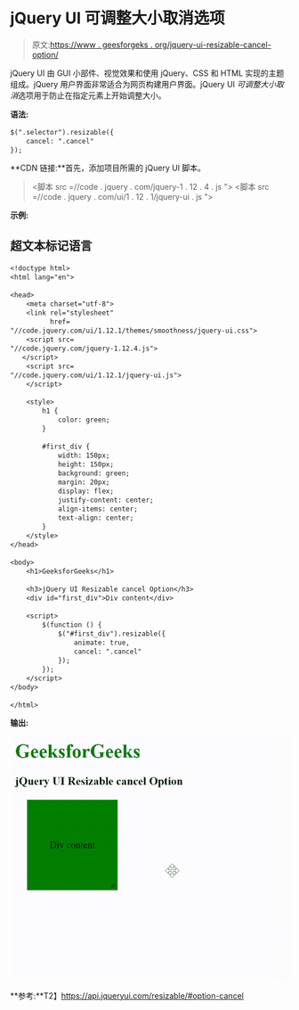 # jQuery UI 可调整大小取消选项

> 原文:[https://www . geesforgeks . org/jquery-ui-resizable-cancel-option/](https://www.geeksforgeeks.org/jquery-ui-resizable-cancel-option/)

jQuery UI 由 GUI 小部件、视觉效果和使用 jQuery、CSS 和 HTML 实现的主题组成。jQuery 用户界面非常适合为网页构建用户界面。jQuery UI *可调整大小取消*选项用于防止在指定元素上开始调整大小。

**语法:**

```
$(".selector").resizable({
    cancel: ".cancel"
});
```

**CDN 链接:**首先，添加项目所需的 jQuery UI 脚本。

> <link rel="”stylesheet”" href="”//code.jquery.com/ui/1.12.1/themes/smoothness/jquery-ui.css”">
> <脚本 src =//code . jquery . com/jquery-1 . 12 . 4 . js "></脚本>
> <脚本 src =//code . jquery . com/ui/1 . 12 . 1/jquery-ui . js "></脚本>

**示例:**

## 超文本标记语言

```
<!doctype html>
<html lang="en">

<head>
    <meta charset="utf-8">
    <link rel="stylesheet" 
          href=
"//code.jquery.com/ui/1.12.1/themes/smoothness/jquery-ui.css">
    <script src=
"//code.jquery.com/jquery-1.12.4.js">
   </script>
    <script src=
"//code.jquery.com/ui/1.12.1/jquery-ui.js">
    </script>

    <style>
        h1 {
            color: green;
        }

        #first_div {
            width: 150px;
            height: 150px;
            background: green;
            margin: 20px;
            display: flex;
            justify-content: center;
            align-items: center;
            text-align: center;
        }
    </style>
</head>

<body>
    <h1>GeeksforGeeks</h1>

    <h3>jQuery UI Resizable cancel Option</h3>
    <div id="first_div">Div content</div>

    <script>
        $(function () {
            $("#first_div").resizable({
                animate: true,
                cancel: ".cancel"
            });
        });
    </script>
</body>

</html>
```

**输出:**

![](img/951ae659ee8657455b0c5e1e28f5216e.png)

**参考:**T2】https://api.jqueryui.com/resizable/#option-cancel